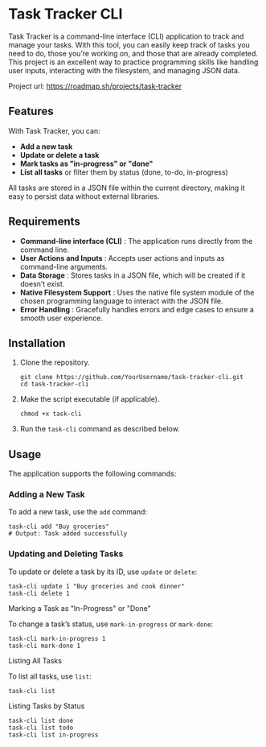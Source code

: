 # Task Tracker CLI

Task Tracker is a command-line interface (CLI) application to track and manage your tasks. With this tool, you can easily keep track of tasks you need to do, those you’re working on, and those that are already completed. This project is an excellent way to practice programming skills like handling user inputs, interacting with the filesystem, and managing JSON data.

Project url: https://roadmap.sh/projects/task-tracker

## Features

With Task Tracker, you can:

* **Add a new task**
* **Update or delete a task**
* **Mark tasks as "in-progress" or "done"**
* **List all tasks** or filter them by status (done, to-do, in-progress)

All tasks are stored in a JSON file within the current directory, making it easy to persist data without external libraries.

## Requirements

* **Command-line interface (CLI)** : The application runs directly from the command line.
* **User Actions and Inputs** : Accepts user actions and inputs as command-line arguments.
* **Data Storage** : Stores tasks in a JSON file, which will be created if it doesn’t exist.
* **Native Filesystem Support** : Uses the native file system module of the chosen programming language to interact with the JSON file.
* **Error Handling** : Gracefully handles errors and edge cases to ensure a smooth user experience.

## Installation

1. Clone the repository.

   ```
   git clone https://github.com/YourUsername/task-tracker-cli.git
   cd task-tracker-cli
   ```
2. Make the script executable (if applicable).

   ``chmod +x task-cli``
3. Run the `task-cli` command as described below.

## Usage

The application supports the following commands:

### Adding a New Task

To add a new task, use the `add` command:

```
task-cli add "Buy groceries"
# Output: Task added successfully
```

### Updating and Deleting Tasks

To update or delete a task by its ID, use `update` or `delete`:

```
task-cli update 1 "Buy groceries and cook dinner"
task-cli delete 1

```

Marking a Task as "In-Progress" or "Done"

To change a task’s status, use `mark-in-progress` or `mark-done`:

```
task-cli mark-in-progress 1
task-cli mark-done 1

```

Listing All Tasks

To list all tasks, use `list`:

```
task-cli list

```

Listing Tasks by Status

```
task-cli list done
task-cli list todo
task-cli list in-progress

```
